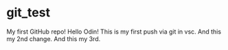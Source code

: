 # git_test
My first GitHub repo!
Hello Odin! This is my first push via git in vsc. 
And this my 2nd change.
And this my 3rd.